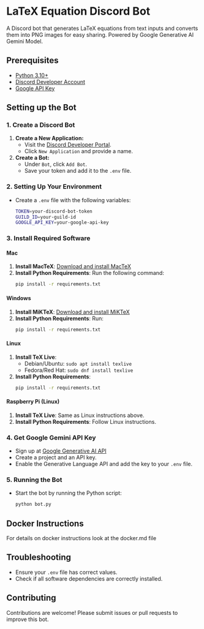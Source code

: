 
# LaTeX Equation Discord Bot

A Discord bot that generates LaTeX equations from text inputs and converts them into PNG images for easy sharing. Powered by Google Generative AI Gemini Model.

## Prerequisites

- [Python 3.10+](https://www.python.org/downloads/)
- [Discord Developer Account](https://discord.com/developers/applications)
- [Google API Key](https://console.cloud.google.com/)

## Setting up the Bot

### 1. Create a Discord Bot

1. **Create a New Application:**
   - Visit the [Discord Developer Portal](https://discord.com/developers/applications).
   - Click `New Application` and provide a name.
2. **Create a Bot:**
   - Under `Bot`, click `Add Bot`.
   - Save your token and add it to the `.env` file.
  
### 2. Setting Up Your Environment

- Create a `.env` file with the following variables:
  ```bash
  TOKEN=your-discord-bot-token
  GUILD_ID=your-guild-id
  GOOGLE_API_KEY=your-google-api-key
  ```

### 3. Install Required Software

#### Mac

1. **Install MacTeX**: [Download and install MacTeX](https://tug.org/mactex/)
2. **Install Python Requirements**: Run the following command:
   ```bash
   pip install -r requirements.txt
   ```

#### Windows

1. **Install MiKTeX**: [Download and install MiKTeX](https://miktex.org/download)
2. **Install Python Requirements**: Run:
   ```bash
   pip install -r requirements.txt
   ```

#### Linux

1. **Install TeX Live**:
   - Debian/Ubuntu: `sudo apt install texlive`
   - Fedora/Red Hat: `sudo dnf install texlive`
2. **Install Python Requirements**:
   ```bash
   pip install -r requirements.txt
   ```

#### Raspberry Pi (Linux)

1. **Install TeX Live**: Same as Linux instructions above.
2. **Install Python Requirements**: Follow Linux instructions.

### 4. Get Google Gemini API Key

- Sign up at [Google Generative AI API](https://developers.generativeai.google/)
- Create a project and an API key.
- Enable the Generative Language API and add the key to your `.env` file.

### 5. Running the Bot

- Start the bot by running the Python script:
  ```bash
  python bot.py
  ```

## Docker Instructions
For details on docker instructions look at the docker.md file

## Troubleshooting

- Ensure your `.env` file has correct values.
- Check if all software dependencies are correctly installed.

## Contributing

Contributions are welcome! Please submit issues or pull requests to improve this bot.
